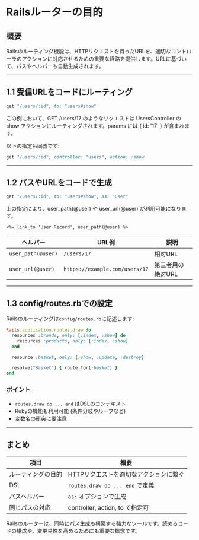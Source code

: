 # Railsルーターの目的

## 概要
Railsのルーティング機能は、HTTPリクエストを持ったURLを、適切なコントローラのアクションに対応させるための重要な経路を提供します。URLに基づいて、パスやヘルパーも自動生成されます。

---

## 1.1 受信URLをコードにルーティング

```ruby
get "/users/:id", to: "users#show"
```

この例において、GET /users/17 のようなリクエストは UsersController の show アクションにルーティングされます。params には { id: '17' } が含まれます。

以下の指定も同義です:

```ruby
get "/users/:id", controller: "users", action: :show
```

---

## 1.2 パスやURLをコードで生成

```ruby
get "/users/:id", to: "users#show", as: "user"
```

上の指定により、user_path(@user) や user_url(@user) が利用可能になります。

```erb
<%= link_to 'User Record', user_path(@user) %>
```

| ヘルパー | URL例 | 説明 |
|-----------|----------|----------|
| `user_path(@user)` | `/users/17` | 相対URL |
| `user_url(@user)`  | `https://example.com/users/17` | 第三者用の絶対URL |

---

## 1.3 config/routes.rbでの設定

Railsのルーティングは`config/routes.rb`に記述します:

```ruby
Rails.application.routes.draw do
  resources :brands, only: [:index, :show] do
    resources :products, only: [:index, :show]
  end

  resource :basket, only: [:show, :update, :destroy]

  resolve("Basket") { route_for(:basket) }
end
```

### ポイント
- `routes.draw do ... end` はDSLのコンテキスト
- Rubyの機能も利用可能 (条件分岐やループなど)
- 変数名の衝突に要注意

---

## まとめ

| 項目 | 概要 |
|--------|--------|
| ルーティングの目的 | HTTPリクエストを適切なアクションに繋ぐ |
| DSL | `routes.draw do ... end` で定義 |
| パスヘルパー | `as:` オプションで生成 |
| 同じパスの対応 | controller, action, to で指定可 |

Railsのルーターは、同時にパス生成も構築する強力なツールです。読めるコードの構成や、変更易性を高めるためにも重要な概念です。

